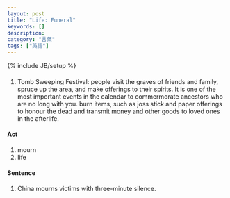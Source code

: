 ```yaml
---
layout: post
title: "Life: Funeral"
keywords: []
description: 
category: "言葉"
tags: ["英語"]
---
```

{% include JB/setup %}

####
1. Tomb Sweeping Festival: people visit the graves of friends and family, spruce
   up the area, and make offerings to their spirits. It is one of the most
   important events in the calendar to commermorate ancestors who are no long
   with you. burn items, such as joss stick and paper offerings to honour the
   dead and transmit money and other goods to loved ones in the afterlife.

#### Act
1. mourn
2. life

#### Sentence
1. China mourns victims with three-minute silence.




